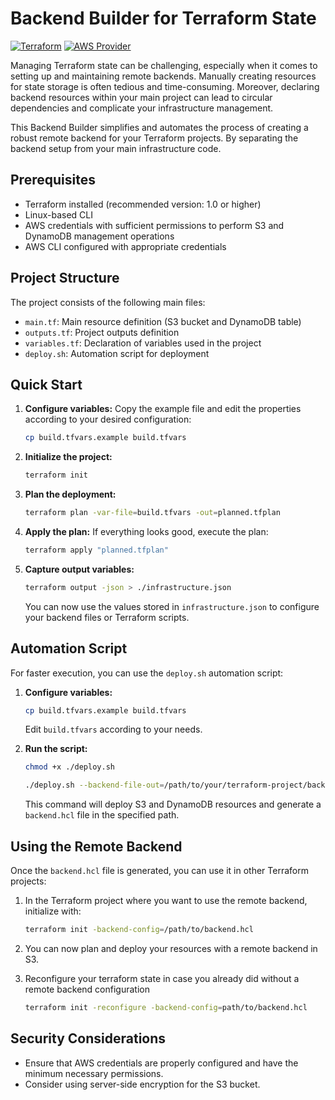 # Backend Builder for Terraform State

[![Terraform](https://img.shields.io/badge/Terraform-1.0+-blue.svg)](https://www.terraform.io/)
[![AWS Provider](https://img.shields.io/badge/AWS-4.0+-orange.svg)](https://registry.terraform.io/providers/hashicorp/aws/latest/docs)

Managing Terraform state can be challenging, especially when it comes to setting up and maintaining remote backends. Manually creating resources for state storage is often tedious and time-consuming. Moreover, declaring backend resources within your main project can lead to circular dependencies and complicate your infrastructure management.

This Backend Builder simplifies and automates the process of creating a robust remote backend for your Terraform projects. By separating the backend setup from your main infrastructure code.

## Prerequisites

- Terraform installed (recommended version: 1.0 or higher)
- Linux-based CLI
- AWS credentials with sufficient permissions to perform S3 and DynamoDB management operations
- AWS CLI configured with appropriate credentials

## Project Structure

The project consists of the following main files:

- `main.tf`: Main resource definition (S3 bucket and DynamoDB table)
- `outputs.tf`: Project outputs definition
- `variables.tf`: Declaration of variables used in the project
- `deploy.sh`: Automation script for deployment

## Quick Start

1. **Configure variables:**
   Copy the example file and edit the properties according to your desired configuration:

   ```bash
   cp build.tfvars.example build.tfvars
   ```

2. **Initialize the project:**

   ```bash
   terraform init
   ```

3. **Plan the deployment:**

   ```bash
   terraform plan -var-file=build.tfvars -out=planned.tfplan
   ```

4. **Apply the plan:**
   If everything looks good, execute the plan:

   ```bash
   terraform apply "planned.tfplan"
   ```

5. **Capture output variables:**

   ```bash
   terraform output -json > ./infrastructure.json
   ```

   You can now use the values stored in `infrastructure.json` to configure your backend files or Terraform scripts.

## Automation Script

For faster execution, you can use the `deploy.sh` automation script:

1. **Configure variables:**

   ```bash
   cp build.tfvars.example build.tfvars
   ```

   Edit `build.tfvars` according to your needs.

2. **Run the script:**

   ```bash
   chmod +x ./deploy.sh

   ./deploy.sh --backend-file-out=/path/to/your/terraform-project/backend.hcl
   ```

   This command will deploy S3 and DynamoDB resources and generate a `backend.hcl` file in the specified path.

## Using the Remote Backend

Once the `backend.hcl` file is generated, you can use it in other Terraform projects:

1. In the Terraform project where you want to use the remote backend, initialize with:

   ```bash
   terraform init -backend-config=/path/to/backend.hcl
   ```

2. You can now plan and deploy your resources with a remote backend in S3.
3. Reconfigure your terraform state in case you already did without a remote backend configuration

   ```bash
   terraform init -reconfigure -backend-config=path/to/backend.hcl
   ```

## Security Considerations

- Ensure that AWS credentials are properly configured and have the minimum necessary permissions.
- Consider using server-side encryption for the S3 bucket.

